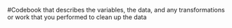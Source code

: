 #Codebook that describes the variables, the data, and any transformations or work that you performed to clean up the data
